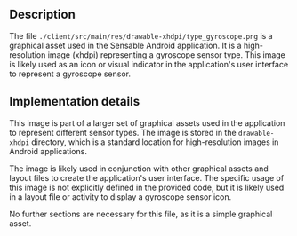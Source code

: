 ## Description

The file `./client/src/main/res/drawable-xhdpi/type_gyroscope.png` is a graphical asset used in the Sensable Android application. It is a high-resolution image (xhdpi) representing a gyroscope sensor type. This image is likely used as an icon or visual indicator in the application's user interface to represent a gyroscope sensor.


## Implementation details

This image is part of a larger set of graphical assets used in the application to represent different sensor types. The image is stored in the `drawable-xhdpi` directory, which is a standard location for high-resolution images in Android applications.

The image is likely used in conjunction with other graphical assets and layout files to create the application's user interface. The specific usage of this image is not explicitly defined in the provided code, but it is likely used in a layout file or activity to display a gyroscope sensor icon.

No further sections are necessary for this file, as it is a simple graphical asset.



